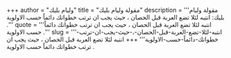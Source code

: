 +++
author = "وليام بليك"
title = "مقولة وليام بليك"
description = '''مقولة وليام بليك: انتبه لئلا تضع العربة قبل الحصان ، حيث يجب ان ترتب خطواتك دائماً حسب الاولوية .'''
quote = '''انتبه لئلا تضع العربة قبل الحصان ، حيث يجب ان ترتب خطواتك دائماً حسب الاولوية .'''
slug = '''انتبه-لئلا-تضع-العربة-قبل-الحصان-،-حيث-يجب-ان-ترتب-خطواتك-دائماً-حسب-الاولوية'''
+++
انتبه لئلا تضع العربة قبل الحصان ، حيث يجب ان ترتب خطواتك دائماً حسب الاولوية .
